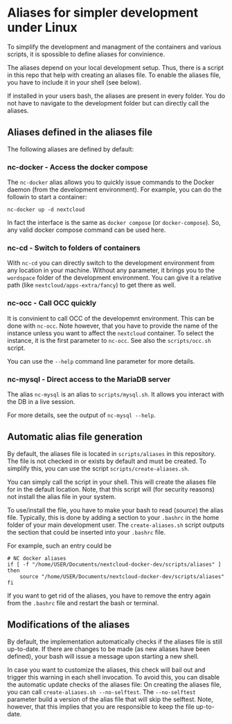 # Aliases for simpler development under Linux

To simplify the development and managment of the containers and various scripts, it is spossible to define aliases for convinience.

The aliases depend on your local development setup.
Thus, there is a script in this repo that help with creating an aliases file.
To enable the aliases file, you have to include it in your shell (see below).

If installed in your users bash, the aliases are present in every folder.
You do not have to navigate to the development folder but can directly call the aliases.

## Aliases defined in the aliases file

The following aliases are defined by default:

### nc-docker - Access the docker compose

The `nc-docker` alias allows you to quickly issue commands to the Docker daemon (from the development environment).
For example, you can do the followin to start a container:

```
nc-docker up -d nextcloud
```

In fact the interface is the same as `docker compose` (or `docker-compose`).
So, any valid docker compose command can be used here.

### nc-cd - Switch to folders of containers

With `nc-cd` you can directly switch to the development environment from any location in your machine.
Without any parameter, it brings you to the `wordspace` folder of the development environment.
You can give it a relative path (like `nextcloud/apps-extra/fancy`) to get there as well.

### nc-occ - Call OCC quickly

It is convinient to call OCC of the developemnt environment.
This can be done with `nc-occ`.
Note however, that you have to provide the name of the instance unless you want to affect the `nextcloud` container.
To select the instance, it is the first parameter to `nc-occ`.
See also the `scripts/occ.sh` script.

You can use the `--help` command line parameter for more details.

### nc-mysql - Direct access to the MariaDB server

The alias `nc-mysql` is an alias to `scripts/mysql.sh`.
It allows you interact with the DB in a live session.

For more details, see the output of `nc-mysql --help`.

## Automatic alias file generation

By default, the aliases file is located in `scripts/aliases` in this repository.
The file is not checked in or exists by default and must be created.
To simplify this, you can use the script `scripts/create-aliases.sh`.

You can simply call the script in your shell.
This will create the aliases file for in the default location.
Note, that this script will (for security reasons) not install the alias file in your system.

To use/install the file, you have to make your bash to read (_source_) the alias file.
Typically, this is done by adding a section to your `.bashrc` in the home folder of your main development user.
The `create-aliases.sh` script outputs the section that could be inserted into your `.bashrc` file.

For example, such an entry could be

```shell
# NC docker aliases
if [ -f "/home/USER/Documents/nextcloud-docker-dev/scripts/aliases" ]
then
    source "/home/USER/Documents/nextcloud-docker-dev/scripts/aliases"
fi
```

If you want to get rid of the aliases, you have to remove the entry again from the `.bashrc` file and restart the bash or terminal.

## Modifications of the aliases

By default, the implementation automatically checks if the aliases file is still up-to-date.
If there are changes to be made (as new aliases have been defined), your bash will issue a message upon starting a new shell.

In case you want to customize the aliases, this check will bail out and trigger this warning in each shell invocation.
To avoid this, you can disable the automatic update checks of the aliases file:
On creating the aliases file, you can call `create-aliases.sh --no-selftest`.
The `--no-selftest` parameter build a version of the alias file that will skip the selftest.
Note, however, that this implies that you are responsible to keep the file up-to-date.
